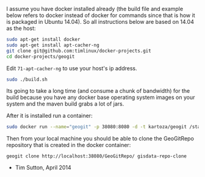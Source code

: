 I assume you have docker installed already (the build file and example below
refers to docker instead of docker for commands since that is how it is
packaged in Ubuntu 14.04). So all instructions below are based on 14.04 as the
host:

```bash
sudo apt-get install docker
sudo apt-get install apt-cacher-ng
git clone git@github.com:timlinux/docker-projects.git
cd docker-projects/geogit
```

Edit ``71-apt-cacher-ng`` to use your host's ip address.

```bash
sudo ./build.sh
```

Its going to take a long time (and consume a chunk of bandwidth) for the build
because you have any docker base operating system images on your system and the
maven build grabs a lot of jars.

After it is installed run a container:

```bash
sudo docker run --name="geogit" -p 38080:8080 -d -t kartoza/geogit /start.sh
```


Then from your local machine you should be able to clone the GeoGitRepo
repository that is created in the docker container:

```
geogit clone http://localhost:38080/GeoGitRepo/ gisdata-repo-clone
```


- Tim Sutton, April 2014
